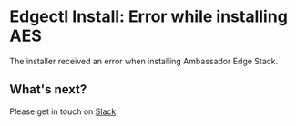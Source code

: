 # Edgectl Install: Error while installing AES

The installer received an error when installing Ambassador Edge Stack.

## What's next?

Please get in touch on [Slack](http://d6e.co/slack).
